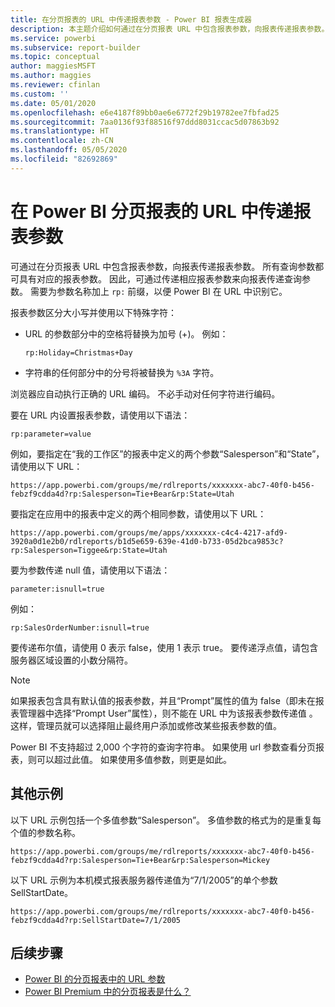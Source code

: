 ```yaml
---
title: 在分页报表的 URL 中传递报表参数 - Power BI 报表生成器
description: 本主题介绍如何通过在分页报表 URL 中包含报表参数，向报表传递报表参数。
ms.service: powerbi
ms.subservice: report-builder
ms.topic: conceptual
author: maggiesMSFT
ms.author: maggies
ms.reviewer: cfinlan
ms.custom: ''
ms.date: 05/01/2020
ms.openlocfilehash: e6e4187f89bb0ae6e6772f29b19782ee7fbfad25
ms.sourcegitcommit: 7aa0136f93f88516f97ddd8031ccac5d07863b92
ms.translationtype: HT
ms.contentlocale: zh-CN
ms.lasthandoff: 05/05/2020
ms.locfileid: "82692869"
---
```

# <a name="pass-a-report-parameter-in-a-url-for-a-paginated-report-in-power-bi"></a>在 Power BI 分页报表的 URL 中传递报表参数 

可通过在分页报表 URL 中包含报表参数，向报表传递报表参数。 所有查询参数都可具有对应的报表参数。 因此，可通过传递相应报表参数来向报表传递查询参数。 需要为参数名称加上 `rp:` 前缀，以便 Power BI 在 URL 中识别它。 

报表参数区分大小写并使用以下特殊字符： 

- URL 的参数部分中的空格将替换为加号 (+)。  例如： 

    ```rp:Holiday=Christmas+Day```

- 字符串的任何部分中的分号将被替换为 `%3A` 字符。

浏览器应自动执行正确的 URL 编码。 不必手动对任何字符进行编码。 

要在 URL 内设置报表参数，请使用以下语法： 

```
rp:parameter=value
```

例如，要指定在“我的工作区”的报表中定义的两个参数“Salesperson”和“State”，请使用以下 URL： 

```
https://app.powerbi.com/groups/me/rdlreports/xxxxxxx-abc7-40f0-b456-febzf9cdda4d?rp:Salesperson=Tie+Bear&rp:State=Utah 
```

要指定在应用中的报表中定义的两个相同参数，请使用以下 URL： 

```
https://app.powerbi.com/groups/me/apps/xxxxxxx-c4c4-4217-afd9-3920a0d1e2b0/rdlreports/b1d5e659-639e-41d0-b733-05d2bca9853c?rp:Salesperson=Tiggee&rp:State=Utah 
```

要为参数传递 null 值，请使用以下语法： 

```
parameter:isnull=true
```

例如：

```
rp:SalesOrderNumber:isnull=true
```

要传递布尔值，请使用 0 表示 false，使用 1 表示 true。 要传递浮点值，请包含服务器区域设置的小数分隔符。

> [!NOTE]
> 如果报表包含具有默认值的报表参数，并且“Prompt”属性的值为 false（即未在报表管理器中选择“Prompt User”属性），则不能在 URL 中为该报表参数传递值    。 这样，管理员就可以选择阻止最终用户添加或修改某些报表参数的值。
> 
> Power BI 不支持超过 2,000 个字符的查询字符串。  如果使用 url 参数查看分页报表，则可以超过此值。  如果使用多值参数，则更是如此。

## <a name="additional-examples"></a>其他示例 

以下 URL 示例包括一个多值参数“Salesperson”。 多值参数的格式为的是重复每个值的参数名称。 

```
https://app.powerbi.com/groups/me/rdlreports/xxxxxxx-abc7-40f0-b456-febzf9cdda4d?rp:Salesperson=Tie+Bear&rp:Salesperson=Mickey 
```

以下 URL 示例为本机模式报表服务器传递值为“7/1/2005”的单个参数 SellStartDate。

```
https://app.powerbi.com/groups/me/rdlreports/xxxxxxx-abc7-40f0-b456-febzf9cdda4d?rp:SellStartDate=7/1/2005
```

## <a name="next-steps"></a>后续步骤

- [Power BI 的分页报表中的 URL 参数](report-builder-url-parameters.md)
- [Power BI Premium 中的分页报表是什么？](paginated-reports-report-builder-power-bi.md)
